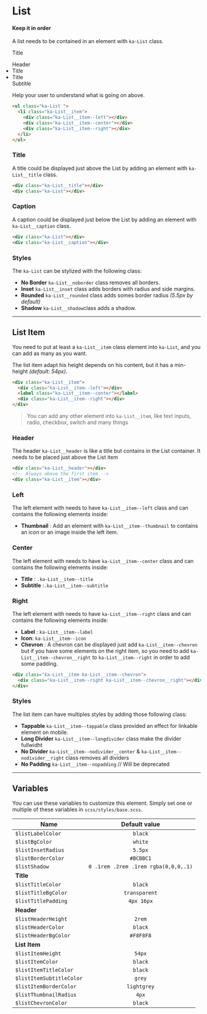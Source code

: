# List
#### Keep it in order
A list needs to be contained in an element with `ka-List` class.

<div class="demo-block">
  <div class="ka-List__title">Title</div>
  <ul class="ka-List ka-List__inset" style="padding-left: 0;">
    <div class="ka-List__header">Header</div>
    <li class="ka-List__item">
      <div class="ka-List__item--left"></div>  
      <div class="ka-List__item--center">
        <div class="ka-List__item--title">Title</div>
      </div>
      <div class="ka-List__item--right"></div>
    </li>
    <li class="ka-List__item ka-List__item--chevron">
      <div class="ka-List__item--left"></div>  
      <div class="ka-List__item--center">
        <div class="ka-List__item--title">Title</div>
        <div class="ka-List__item--subtitle">Subtitle</div>
      </div>
      <div class="ka-List__item--right"></div>
    </li>
  </ul>
  <div class="ka-List__caption">Help your user to understand what is going on above.</div>
</div>

```html
<ul class="ka-List ">
  <li class="ka-List__item">
    <div class="ka-List__item--left"></div>  
    <div class="ka-List__item--center"></div>
    <div class="ka-List__item--right"></div>
  </li>
</ul>
```
### Title
A title could be displayed just above the List by adding an element with `ka-List__title` class.
```html
<div class="ka-List__title"></div>
<div class="ka-List"></div>
```

### Caption
A caption could be displayed just below the List by adding an element with `ka-List__caption` class.
```html
<div class="ka-List"></div>
<div class="ka-List__caption"></div>
```

### Styles
The `ka-List` can be stylized with the following class:
- **No Border** `ka-List__noborder` class removes all borders.
- **Inset** `ka-List__inset` class adds borders with radius and side margins.
- **Rounded** `ka-List__rounded` class adds somes border radius *(5.5px by default)*
- **Shadow** `ka-List__shadow`class adds a shadow.

***

## List Item

You need to put at least a `ka-List__item` class element into `ka-List`, and you can add as many as you want.

The list item adapt his height depends on his content, but it has a min-height *(default: 54px)*.

```html
<div class="ka-List__item">
  <div class="ka-List__item--left"></div>  
  <label class="ka-List__item--center"></label>
  <div class="ka-List__item--right"></div>
</div>
```

> You can add any other element into `ka-List__item`, like text inputs, radio, checkbox, switch and many things

### Header
The header `ka-List__header` is like a title but contains in the List container. It needs to be placed just above the List item
```html
<div class="ka-List__header"></div>
<!-- Always above the first item -->
<div class="ka-List__item"></div>
```

###  Left
The left element with needs to have `ka-List__item--left` class and can contains the following elements inside:
-  **Thumbnail** : Add an element with `ka-List__item--thumbnail` to contains an icon or an image inside the left item.

### Center
The left element with needs to have `ka-List__item--center` class and can contains the following elements inside:
-  **Title** : `.ka-List__item--title`
-  **Subtitle** :`.ka-List__item--subtitle`

###  Right
The left element with needs to have `ka-List__item--right` class and can contains the following elements inside:
- **Label** : `ka-List__item--label`
- **Icon**: `ka-List__item--icon`
- **Chevron** : A chevron can be displayed just add `ka-List__item--chevron` but if you have some elements on the right item, so you need to add `ka-List__item--chevron__right` to `ka-List__item--right` in order to add some padding.
```html
<div class="ka-List__item ka-List__item--chevron">
  <div class="ka-List__item--right ka-List__item--chevron__right"></div>
</div>
```

### Styles

The list item can have multiples styles by adding those following class: 

- **Tappable** `ka-List__item--tappable` class provided an effect for linkable element on mobile.
- **Long Divider** `ka-List__item--longdivider` class make the divider fullwidht
- **No Divider** `ka-List__item--nodivider__center` & `ka-List__item--nodivider__right` class removes all dividers
- **No Padding** `ka-List__item--nopadding` // Will be deprecated

***
Variables
------
You can use these variables to customize this element. Simply set one or multiple of these variables in `scss/styles/base.scss`.

| Name  | Default value |
| ------- |:-----------:|
| `$listLabelColor`| `black` |
| `$listBgColor`| `white` |
| `$listInsetRadius`| `5.5px` |
| `$listBorderColor`| `#BCBBC1` |
| `$listShadow`| `0 .1rem .2rem .1rem rgba(0,0,0,.1)` |
| **Title** ||
| `$listTitleColor`| `black` |
| `$listTitleBgColor`| `transparent` |
| `$listTitlePadding`| `4px 16px` |
| **Header** ||
| `$listHeaderHeight`| `2rem` |
| `$listHeaderColor`| `black` |
| `$listHeaderBgColor`| `#F8F8F8` |
| **List Item** ||
| `$listItemHeight`| `54px` |
| `$listItemColor`| `black` |
| `$listItemTitleColor`| `black` |
| `$listItemSubtitleColor`| `grey` |
| `$listItemBorderColor`| `lightgrey` |
| `$listThumbnailRadius`| `4px` |
| `$listChevronColor`| `black` |